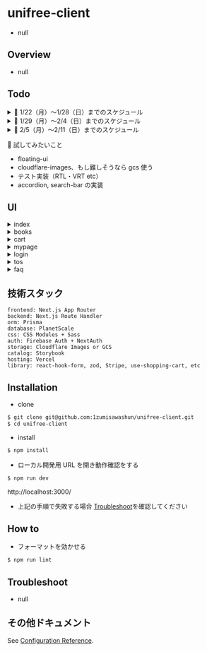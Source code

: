 # unifree-client

- null

## Overview

- null

## Todo

<details>
<summary>🔷 1/22（月）〜1/28（日）までのスケジュール</summary>

- 環境構築・基盤開発（リンター設定・ディレクトリ構成の考案・技術選定 etc）
- atoms・molecules 単位のコンポーネントの実装
- 最低限先方に見せられるだけの UI を整える
- Stripe で購入導線を整える（Stripe + use-shopping-cart）
- ログイン・ログアウト・ログイン中の状態管理を可能にする（FirebaseAuth・NextAuth）
- Vercel へデプロイさせる

</details>

<details>
<summary>🔷 1/29（月）〜2/4（日）までのスケジュール</summary>

- PlanetScale + Prisma を連携させて RDB を組む
- テーブル設計やヒアリングの実施
- テストの組み込み

</details>

<details>
<summary>🔷 2/5（月）〜2/11（日）までのスケジュール</summary>

- 未定

</details>

🔶 試してみたいこと

- floating-ui
- cloudflare-images、もし難しそうなら gcs 使う
- テスト実装（RTL・VRT etc）
- accordion, search-bar の実装

## UI

<details>
<summary>index</summary>

- index

![image](https://github.com/1zumisawashun/unifree-client/assets/65071534/d05db166-b0a8-4996-8e60-26d81d5a62a0)

</details>

<details>
<summary>books</summary>

- book-list

![image](https://github.com/1zumisawashun/unifree-client/assets/65071534/71fcb5a3-d258-4574-8024-f72cb1019b3d)

- book-detail

![image](https://github.com/1zumisawashun/unifree-client/assets/65071534/dd1af9ac-7691-4806-a231-f49290095880)

- book-create

![image](https://github.com/1zumisawashun/unifree-client/assets/65071534/64b3a407-dfda-4f9a-b676-cd65be809db0)

- book-edit

![image](https://github.com/1zumisawashun/unifree-client/assets/65071534/70e90b8e-09fd-4fda-a7d6-e1cc4cbfaed1)

</details>

<details>
<summary>cart</summary>

- cart

![image](https://github.com/1zumisawashun/unifree-client/assets/65071534/6901daab-5d44-4f26-9f8b-ab8a359169ca)

![image](https://github.com/1zumisawashun/unifree-client/assets/65071534/d79584be-8ba3-41ac-8a01-015889cd017f)

</details>

<details>
<summary>mypage</summary>

- mypage-post

![image](https://github.com/1zumisawashun/unifree-client/assets/65071534/6a2620c2-e9c7-4d7b-9a2d-98f422f8545d)

- mypage-history

![image](https://github.com/1zumisawashun/unifree-client/assets/65071534/a01ead40-cc7f-4401-af52-c8eb5009bd75)

</details>

<details>
<summary>login</summary>

- login

![image](https://github.com/1zumisawashun/unifree-client/assets/65071534/c252b32b-2f91-48ac-b4bd-ac27426a727d)

</details>

<details>
<summary>tos</summary>

- tos

![image](https://github.com/1zumisawashun/unifree-client/assets/65071534/a42009d0-74ff-4cf4-ad55-754b3f4bfe89)

</details>

<details>
<summary>faq</summary>

- faq

![image](https://github.com/1zumisawashun/unifree-client/assets/65071534/d66f5d5d-4768-4b2e-8b10-7bc415a0d555)

</details>

## 技術スタック

```
frontend: Next.js App Router
backend: Next.js Route Handler
orm: Prisma
database: PlanetScale
css: CSS Modules + Sass
auth: Firebase Auth + NextAuth
storage: Cloudflare Images or GCS
catalog: Storybook
hosting: Vercel
library: react-hook-form, zod, Stripe, use-shopping-cart, etc
```

## Installation

- clone

```bash
$ git clone git@github.com:1zumisawashun/unifree-client.git
$ cd unifree-client
```

- install

```bash
$ npm install
```

- ローカル開発用 URL を開き動作確認をする

```bash
$ npm run dev
```

http://localhost:3000/

- 上記の手順で失敗する場合 [Troubleshoot](#Troubleshoot)を確認してください

## How to

- フォーマットを効かせる

```bash
$ npm run lint
```

## Troubleshoot

- null

## その他ドキュメント

See [Configuration Reference](https://cli.vuejs.org/config/).
